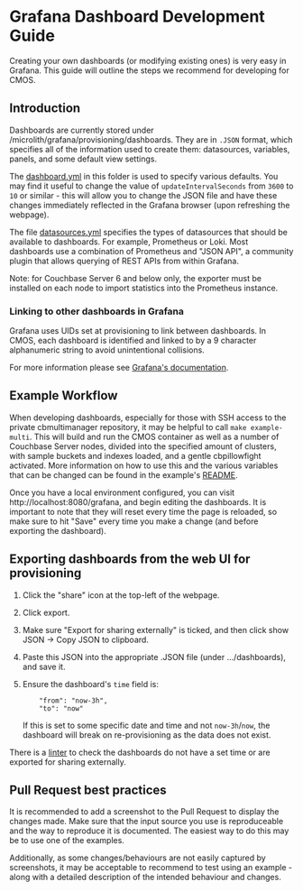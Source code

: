 # Grafana Dashboard Development Guide #

Creating your own dashboards (or modifying existing ones) is very easy in Grafana. This guide will outline the steps we recommend for developing for CMOS.

## Introduction ##

Dashboards are currently stored under /microlith/grafana/provisioning/dashboards. They are in `.JSON` format, which specifies all of the information used to create them: datasources, variables, panels, and some default view settings.

The [dashboard.yml](./provisioning/dashboards/dashboard.yml) in this folder is used to specify various defaults. You may find it useful to change the value of `updateIntervalSeconds` from `3600` to `10` or similar - this will allow you to change the JSON file and have these changes immediately reflected in the Grafana browser (upon refreshing the webpage).

The file [datasources.yml](./provisioning/datasources) specifies the types of datasources that should be available to dashboards. For example, Prometheus or Loki. Most dashboards use a combination of Prometheus and "JSON API", a community plugin that allows querying of REST APIs from within Grafana.

Note: for Couchbase Server 6 and below only, the exporter must be installed on each node to import statistics into the Prometheus instance.

### Linking to other dashboards in Grafana ###

Grafana uses UIDs set at provisioning to link between dashboards. In CMOS, each dashboard is identified and linked to by a 9 character alphanumeric string to avoid unintentional collisions.

For more information please see [Grafana's documentation](https://grafana.com/docs/grafana/latest/linking/dashboard-links/).

## Example Workflow ##

When developing dashboards, especially for those with SSH access to the private cbmultimanager repository, it may be helpful to call `make example-multi`. This will build and run the CMOS container as well as a number of Couchbase Server nodes, divided into the specified amount of clusters, with sample buckets and indexes loaded, and a gentle cbpillowfight activated. More information on how to use this and the various variables that can be changed can be found in the example's [README](/examples/containers/multi).

Once you have a local environment configured, you can visit http://localhost:8080/grafana, and begin editing the dashboards. It is important to note that they will reset every time the page is reloaded, so make sure to hit "Save" every time you make a change (and before exporting the dashboard).

## Exporting dashboards from the web UI for provisioning ##

1. Click the "share" icon at the top-left of the webpage.
2. Click export.
3. Make sure "Export for sharing externally" is ticked, and then click show JSON -> Copy JSON to clipboard.
4. Paste this JSON into the appropriate .JSON file (under .../dashboards), and save it.
5. Ensure the dashboard's `time` field is:
    ```"time": {
        "from": "now-3h",
        "to": "now"
    ```

    If this is set to some specific date and time and not `now-3h`/`now`, the dashboard will break on re-provisioning as the data does not exist. 
    
There is a [linter](/tools/dashboards-lint.sh) to check the dashboards do not have a set time or are exported for sharing externally.

## Pull Request best practices ##

It is recommended to add a screenshot to the Pull Request to display the changes made. Make sure that the input source you use is reproduceable and the way to reproduce it is documented. The easiest way to do this may be to use one of the examples. 

Additionally, as some changes/behaviours are not easily captured by screenshots, it may be acceptable to recommend to test using an example - along with a detailed description of the intended behaviour and changes.